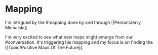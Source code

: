 # Mapping

I'm intrigued by the #mapping done by and through [[Person/Jerry Michalski]].

I'm very excited to see what new maps might emerge from our #conversation. It's triggering his mapping and my focus is on finding the [[Topic/Positive Maps Of The Future]]. 